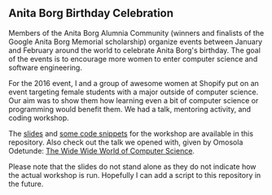 ## Anita Borg Birthday Celebration

Members of the Anita Borg Alumnia Community (winners and finalists of the Google Anita Borg Memorial scholarship) organize events between January and February around the world to celebrate Anita Borg's birthday. The goal of the events is to encourage more women to enter computer science and software engineering.

For the 2016 event, I and a group of awesome women at Shopify put on an event targeting female students with a major outside of computer science. Our aim was to show them how learning even a bit of computer science or programming would benefit them. We had a talk, mentoring activity, and coding workshop.

The [slides](https://github.com/gailcarmichael/course-designs/blob/master/anitaborg-birthday-processing/ABbday2016-ProcessingWorkshop.pdf) and [some code snippets](https://github.com/gailcarmichael/course-designs/tree/master/anitaborg-birthday-processing/code) for the workshop are available in this repository. Also check out the talk we opened with, given by Omosola Odetunde: [The Wide Wide World of Computer Science](https://docs.google.com/presentation/d/1QwlqySq_oiH4mmcCpG5bTera36xw_IKsqpbah__P2J0/edit?usp=sharing).

Please note that the slides do not stand alone as they do not indicate how the actual workshop is run. Hopefully I can add a script to this repository in the future.
